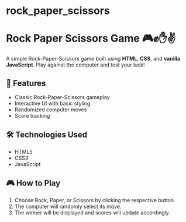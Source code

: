 # rock_paper_scissors
# Rock Paper Scissors Game 🎮✊✋✌️

A simple Rock-Paper-Scissors game built using **HTML**, **CSS**, and **vanilla JavaScript**. Play against the computer and test your luck!

## 🚀 Features

- Classic Rock-Paper-Scissors gameplay
- Interactive UI with basic styling
- Randomized computer moves
- Score tracking

## 🛠️ Technologies Used

- HTML5
- CSS3
- JavaScript 

## 🎮 How to Play

1. Choose Rock, Paper, or Scissors by clicking the respective button.
2. The computer will randomly select its move.
3. The winner will be displayed and scores will update accordingly.


